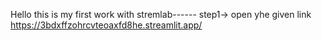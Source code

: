 Hello this is my first work with stremlab------
step1-> open yhe given link https://3bdxffzohrcvteoaxfd8he.streamlit.app/

